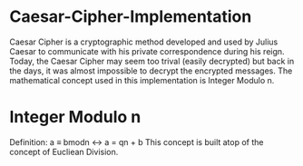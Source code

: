 # Caesar-Cipher-Implementation
Caesar Cipher is a cryptographic method developed and used by Julius Caesar to communicate with his private correspondence during his reign. Today, the Caesar Cipher may seem too trival (easily decrypted) but back in the days, it was almost impossible to decrypt the encrypted messages. The mathematical concept used in this implementation is Integer Modulo n. 

# Integer Modulo n
Definition: a ≡ bmodn <-> a = qn + b 
This concept is built atop of the concept of Eucliean Division. 
